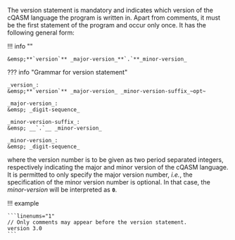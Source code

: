 The version statement is mandatory and indicates which version of the cQASM language the program is written in.
Apart from comments, it must be the first statement of the program and occur only once.
It has the following general form:

!!! info "" 
    
    &emsp;**`version`** _major-version_**`.`**_minor-version_

??? info "Grammar for version statement"

    _version_:  
    &emsp;**`version`** _major-version_ _minor-version-suffix_~opt~

    _major-version_:  
    &emsp; _digit-sequence_

    _minor-version-suffix_:  
    &emsp; __`.`__ _minor-version_

    _minor-version_:  
    &emsp; _digit-sequence_

where the version number is to be given as two period separated integers,
respectively indicating the major and minor version of the cQASM language.
It is permitted to only specify the major version number, _i.e._,
the specification of the minor version number is optional.
In that case, the _minor-version_ will be interpreted as **`0`**.

!!! example

    ```linenums="1"
    // Only comments may appear before the version statement.
    version 3.0
    ```
